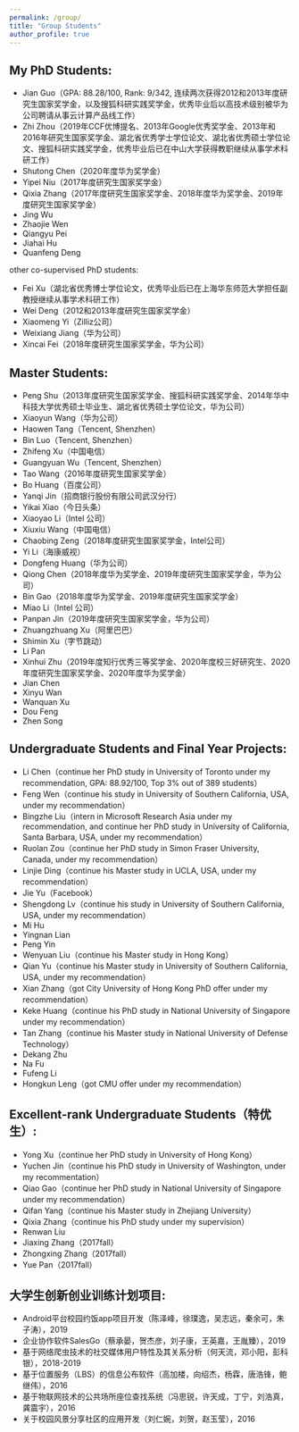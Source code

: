 ```yaml
---
permalink: /group/
title: "Group Students"
author_profile: true
---
```


## My PhD Students:

* Jian Guo（GPA: 88.28/100, Rank: 9/342, 连续两次获得2012和2013年度研究生国家奖学金，以及搜狐科研实践奖学金，优秀毕业后以高技术级别被华为公司聘请从事云计算产品线工作）
* Zhi Zhou（2019年CCF优博提名、2013年Google优秀奖学金、2013年和2016年研究生国家奖学金、湖北省优秀学士学位论文、湖北省优秀硕士学位论文、搜狐科研实践奖学金，优秀毕业后已在中山大学获得教职继续从事学术科研工作）
* Shutong Chen（2020年度华为奖学金）
* Yipei Niu（2017年度研究生国家奖学金）
* Qixia Zhang（2017年度研究生国家奖学金、2018年度华为奖学金、2019年度研究生国家奖学金）
* Jing Wu
* Zhaojie Wen
* Qiangyu Pei
* Jiahai Hu
* Quanfeng Deng

other co-supervised PhD students: 
* Fei Xu（湖北省优秀博士学位论文，优秀毕业后已在上海华东师范大学担任副教授继续从事学术科研工作）
* Wei Deng（2012和2013年度研究生国家奖学金）
* Xiaomeng Yi（Zilliz公司）
* Weixiang Jiang（华为公司）
* Xincai Fei（2018年度研究生国家奖学金，华为公司）

## Master Students:

* Peng Shu（2013年度研究生国家奖学金、搜狐科研实践奖学金、2014年华中科技大学优秀硕士毕业生、湖北省优秀硕士学位论文，华为公司）
* Xiaoyun Wang（华为公司）
* Haowen Tang（Tencent, Shenzhen）
* Bin Luo（Tencent, Shenzhen）
* Zhifeng Xu（中国电信）
* Guangyuan Wu（Tencent, Shenzhen）
* Tao Wang（2016年度研究生国家奖学金）
* Bo Huang（百度公司）
* Yanqi Jin（招商银行股份有限公司武汉分行）
* Yikai Xiao（今日头条）
* Xiaoyao Li（Intel 公司）
* Xiuxiu Wang（中国电信）
* Chaobing Zeng（2018年度研究生国家奖学金，Intel公司）
* Yi Li（海康威视）
* Dongfeng Huang（华为公司）
* Qiong Chen（2018年度华为奖学金、2019年度研究生国家奖学金，华为公司）
* Bin Gao（2018年度华为奖学金、2019年度研究生国家奖学金）
* Miao Li（Intel 公司）
* Panpan Jin（2019年度研究生国家奖学金，华为公司）
* Zhuangzhuang Xu（阿里巴巴）
* Shimin Xu（字节跳动）
* Li Pan
* Xinhui Zhu（2019年度知行优秀三等奖学金、2020年度校三好研究生、2020年度研究生国家奖学金、2020年度华为奖学金）
* Jian Chen
* Xinyu Wan
* Wanquan Xu
* Dou Feng
* Zhen Song

## Undergraduate Students and Final Year Projects:

* Li Chen（continue her PhD study in University of Toronto under my recommendation, GPA: 88.92/100, Top 3% out of 389 students）
* Feng Wen（continue his study in University of Southern California, USA, under my recommendation）
* Bingzhe Liu（intern in Microsoft Research Asia under my recommendation, and continue her PhD study in University of California, Santa Barbara, USA, under my recommendation）
* Ruolan Zou（continue her PhD study in Simon Fraser University, Canada, under my recommendation）
* Linjie Ding（continue his Master study in UCLA, USA, under my recommendation）
* Jie Yu（Facebook）
* Shengdong Lv（continue his study in University of Southern California, USA, under my recommendation）
* Mi Hu
* Yingnan Lian
* Peng Yin
* Wenyuan Liu（continue his Master study in Hong Kong）
* Qian Yu（continue his Master study in University of Southern California, USA, under my recommendation）
* Xian Zhang（got City University of Hong Kong PhD offer under my recommendation）
* Keke Huang（continue his PhD study in National University of Singapore under my recommendation）
* Tan Zhang（continue his Master study in National University of Defense Technology）
* Dekang Zhu
* Na Fu
* Fufeng Li
* Hongkun Leng（got CMU offer under my recommendation）

## Excellent-rank Undergraduate Students（特优生）:

* Yong Xu（continue her PhD study in University of Hong Kong）
* Yuchen Jin（continue his PhD study in University of Washington, under my recommentation）
* Qiao Gao（continue her PhD study in National University of Singapore under my recommendation）
* Qifan Yang（continue his Master study in Zhejiang University）
* Qixia Zhang（continue his PhD study under my supervision）
* Renwan Liu
* Jiaxing Zhang（2017fall）
* Zhongxing Zhang（2017fall）
* Yue Pan（2017fall）

## 大学生创新创业训练计划项目:

* Android平台校园约饭app项目开发（陈泽峰，徐璞逸，吴志远，秦余可，朱子涛），2019
* 企业协作软件SalesGo（蔡承晏，贺杰彦，刘子康，王英嘉，王胤臻），2019
* 基于网络爬虫技术的社交媒体用户特性及其关系分析（何天流，邓小阳，彭科银），2018-2019
* 基于位置服务（LBS）的信息公布软件（高加楼，向绍杰，杨霖，唐浩锋，鲍继伟），2016
* 基于物联网技术的公共场所座位查找系统（冯思锐，许天成，丁宁，刘浩真，龚震宇），2016
* 关于校园风景分享社区的应用开发（刘仁婉，刘贺，赵玉莹），2016
